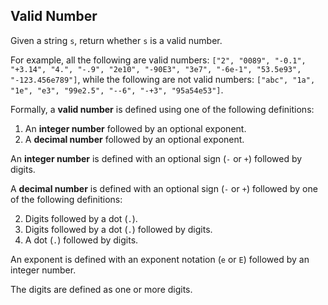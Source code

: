 ## Valid Number

Given a string `s`, return whether `s` is a valid number.

For example, all the following are valid numbers: `["2", "0089", "-0.1", "+3.14", "4.", "-.9", "2e10", "-90E3", "3e7", "-6e-1", "53.5e93", "-123.456e789"]`, while the following are not valid numbers: `["abc", "1a", "1e", "e3", "99e2.5", "--6", "-+3", "95a54e53"]`.

Formally, a **valid number** is defined using one of the following definitions:

 1. An **integer number** followed by an optional exponent.
 1. A **decimal number** followed by an optional exponent.

An **integer number** is defined with an optional sign (`-` or `+`) followed by digits.

A **decimal number** is defined with an optional sign (`-` or `+`) followed by one of the following definitions:

 2. Digits followed by a dot (`.`).
 2. Digits followed by a dot (`.`) followed by digits.
 2. A dot (`.`) followed by digits.

An exponent is defined with an exponent notation (`e` or `E`) followed by an integer number.

The digits are defined as one or more digits.
